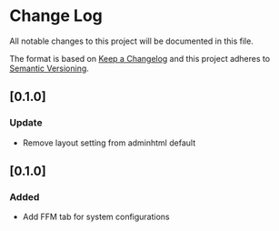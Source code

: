 # Change Log
All notable changes to this project will be documented in this file.

The format is based on [Keep a Changelog](http://keepachangelog.com/)
and this project adheres to [Semantic Versioning](http://semver.org/).

## [0.1.0]
### Update
* Remove layout setting from adminhtml default

## [0.1.0]
### Added
* Add FFM tab for system configurations
